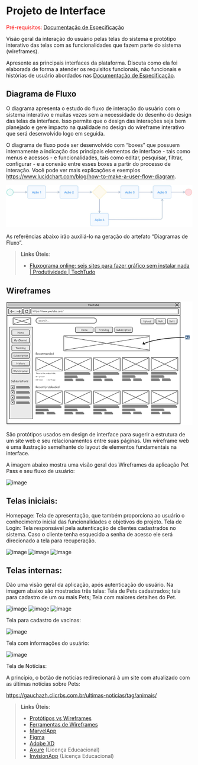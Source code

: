 
# Projeto de Interface

<span style="color:red">Pré-requisitos: <a href="2-Especificação do Projeto.md"> Documentação de Especificação</a></span>

Visão geral da interação do usuário pelas telas do sistema e protótipo interativo das telas com as funcionalidades que fazem parte do sistema (wireframes).

 Apresente as principais interfaces da plataforma. Discuta como ela foi elaborada de forma a atender os requisitos funcionais, não funcionais e histórias de usuário abordados nas <a href="2-Especificação do Projeto.md"> Documentação de Especificação</a>.

## Diagrama de Fluxo

O diagrama apresenta o estudo do fluxo de interação do usuário com o sistema interativo e  muitas vezes sem a necessidade do desenho do design das telas da interface. Isso permite que o design das interações seja bem planejado e gere impacto na qualidade no design do wireframe interativo que será desenvolvido logo em seguida.

O diagrama de fluxo pode ser desenvolvido com “boxes” que possuem internamente a indicação dos principais elementos de interface - tais como menus e acessos - e funcionalidades, tais como editar, pesquisar, filtrar, configurar - e a conexão entre esses boxes a partir do processo de interação. Você pode ver mais explicações e exemplos https://www.lucidchart.com/blog/how-to-make-a-user-flow-diagram.

![Exemplo de Diagrama de Fluxo](img/diagramafluxo2.jpg)

As referências abaixo irão auxiliá-lo na geração do artefato “Diagramas de Fluxo”.

> **Links Úteis**:
> - [Fluxograma online: seis sites para fazer gráfico sem instalar nada | Produtividade | TechTudo](https://www.techtudo.com.br/listas/2019/03/fluxograma-online-seis-sites-para-fazer-grafico-sem-instalar-nada.ghtml)

## Wireframes

![Exemplo de Wireframe](img/wireframe-example.png)

São protótipos usados em design de interface para sugerir a estrutura de um site web e seu relacionamentos entre suas páginas. Um wireframe web é uma ilustração semelhante do layout de elementos fundamentais na interface.
 
 A imagem abaixo mostra uma visão geral dos Wireframes da aplicação Pet Pass e seu fluxo de usuário:
 
![image](https://user-images.githubusercontent.com/83302547/200189432-f5602ed3-0e97-41a3-aca7-af04abd330b8.png)

## Telas iniciais:
  Homepage: Tela de apresentação, que também proporciona ao usuário o conhecimento inicial das funcionalidades e objetivos do projeto.
  Tela de Login: Tela responsável pela autenticação de clientes cadastrados no sistema. Caso o cliente tenha esquecido a senha de acesso ele será direcionado a tela para recuperação.
 
![image](https://user-images.githubusercontent.com/83302547/200189983-51e25dc1-7a9d-4ca7-8c0a-944c1dce6591.png)
![image](https://user-images.githubusercontent.com/83302547/200189991-3b41a858-9440-4456-945b-27b41b6a50b0.png)
![image](https://user-images.githubusercontent.com/83302547/200189995-b4ec113a-61b6-4282-986e-5a83e3275245.png)


## Telas internas:
Dão uma visão geral da aplicação, após autenticação do usuário. Na imagem abaixo são mostradas três telas: Tela de Pets cadastrados; tela para cadastro de um ou mais Pets; Tela com maiores detalhes do Pet.

![image](https://user-images.githubusercontent.com/83302547/200189693-6e0a87a0-a3b1-455f-9718-8c1c650d52e1.png)
![image](https://user-images.githubusercontent.com/83302547/200189712-0233da6d-22c3-4d08-aa79-e520013f9841.png)
![image](https://user-images.githubusercontent.com/83302547/200189749-dc383d6c-fd1b-42d0-8569-815578d0d486.png)

 Tela para cadastro de vacinas:

![image](https://user-images.githubusercontent.com/83302547/200139285-bab68db4-fd74-4303-9afb-3c27706d7835.png)
 
 Tela com informações do usuário:
 
 ![image](https://user-images.githubusercontent.com/83302547/200189776-c867fb0e-b6e9-4945-8025-d549417e16d0.png)

 Tela de Notícias: 
   
   A princípio, o botão de notícias redirecionará à um site com atualizado com as últimas notícias sobre Pets:
   
   https://gauchazh.clicrbs.com.br/ultimas-noticias/tag/animais/
   
   
> **Links Úteis**:
> - [Protótipos vs Wireframes](https://www.nngroup.com/videos/prototypes-vs-wireframes-ux-projects/)
> - [Ferramentas de Wireframes](https://rockcontent.com/blog/wireframes/)
> - [MarvelApp](https://marvelapp.com/developers/documentation/tutorials/)
> - [Figma](https://www.figma.com/)
> - [Adobe XD](https://www.adobe.com/br/products/xd.html#scroll)
> - [Axure](https://www.axure.com/edu) (Licença Educacional)
> - [InvisionApp](https://www.invisionapp.com/) (Licença Educacional)
